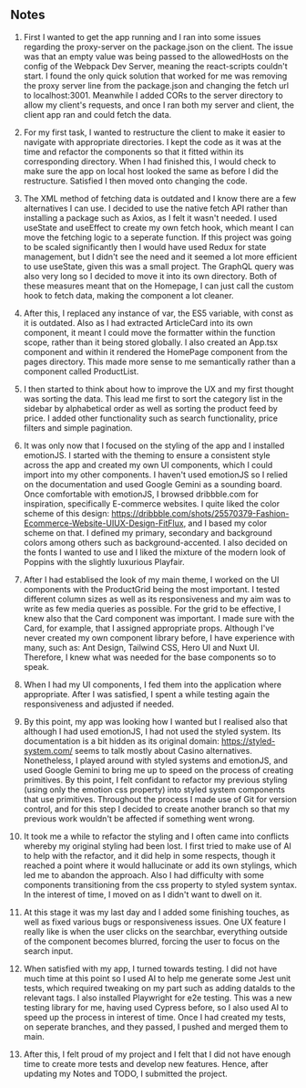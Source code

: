 ## Notes

1. First I wanted to get the app running and I ran into some issues regarding the proxy-server on the package.json on the client. The issue was that an empty value was being passed to the allowedHosts on the config of the Webpack Dev Server, meaning the react-scripts couldn't start. I found the only quick solution that worked for me was removing the proxy server line from the package.json and changing the fetch url to localhost:3001. Meanwhile I added CORs to the server directory to allow my client's requests, and once I ran both my server and client, the client app ran and could fetch the data.

2. For my first task, I wanted to restructure the client to make it easier to navigate with appropriate directories. I kept the code as it was at the time and refactor the components so that it fitted within its corresponding directory. When I had finished this, I would check to make sure the app on local host looked the same as before I did the restructure. Satisfied I then moved onto changing the code.

3. The XML method of fetching data is outdated and I know there are a few alternatives I can use. I decided to use the native fetch API rather than installing a package such as Axios, as I felt it wasn't needed. I used useState and useEffect to create my own fetch hook, which meant I can move the fetching logic to a seperate function. If this project was going to be scaled significantly then I would have used Redux for state management, but I didn't see the need and it seemed a lot more efficient to use useState, given this was a small project. The GraphQL query was also very long so I decided to move it into its own directory. Both of these measures meant that on the Homepage, I can just call the custom hook to fetch data, making the component a lot cleaner.

4. After this, I replaced any instance of var, the ES5 variable, with const as it is outdated. Also as I had extracted ArticleCard into its own component, it meant I could move the formatter within the function scope, rather than it being stored globally. I also created an App.tsx component and within it rendered the HomePage component from the pages directory. This made more sense to me semantically rather than a component called ProductList.

5. I then started to think about how to improve the UX and my first thought was sorting the data. This lead me first to sort the category list in the sidebar by alphabetical order as well as sorting the product feed by price. I added other functionality such as search functionality, price filters and simple pagination.

6. It was only now that I focused on the styling of the app and I installed emotionJS. I started with the theming to ensure a consistent style across the app and created my own UI components, which I could import into my other components. I haven't used emotionJS so I relied on the documentation and used Google Gemini as a sounding board. Once comfortable with emotionJS, I browsed dribbble.com for inspiration, specifically E-commerce websites. I quite liked the color scheme of this design: https://dribbble.com/shots/25570379-Fashion-Ecommerce-Website-UIUX-Design-FitFlux, and I based my color scheme on that. I defined my primary, secondary and background colors among others such as background-accented. I also decided on the fonts I wanted to use and I liked the mixture of the modern look of Poppins with the slightly luxurious Playfair.

7. After I had establised the look of my main theme, I worked on the UI components with the ProductGrid being the most important. I tested different column sizes as well as its responsiveness and my aim was to write as few media queries as possible. For the grid to be effective, I knew also that the Card component was important. I made sure with the Card, for example, that I assigned appropriate props. Although I've never created my own component library before, I have experience with many, such as: Ant Design, Tailwind CSS, Hero UI and Nuxt UI. Therefore, I knew what was needed for the base components so to speak.

8. When I had my UI components, I fed them into the application where appropriate. After I was satisfied, I spent a while testing again the responsiveness and adjusted if needed.

9. By this point, my app was looking how I wanted but I realised also that although I had used emotionJS, I had not used the styled system. Its documentation is a bit hidden as its original domain: https://styled-system.com/ seems to talk mostly about Casino alternatives. Nonetheless, I played around with styled systems and emotionJS, and used Google Gemini to bring me up to speed on the process of creating primitives. By this point, I felt confidant to refactor my previous styling (using only the emotion css property) into styled system components that use primitives. Throughout the process I made use of Git for version control, and for this step I decided to create another branch so that my previous work wouldn't be affected if something went wrong.

10. It took me a while to refactor the styling and I often came into conflicts whereby my original styling had been lost. I first tried to make use of AI to help with the refactor, and it did help in some respects, though it reached a point where it would hallucinate or add its own stylings, which led me to abandon the approach. Also I had difficulty with some components transitioning from the css property to styled system syntax. In the interest of time, I moved on as I didn't want to dwell on it.

11. At this stage it was my last day and I added some finishing touches, as well as fixed various bugs or responsiveness issues. One UX feature I really like is when the user clicks on the searchbar, everything outside of the component becomes blurred, forcing the user to focus on the search input.

12. When satisfied with my app, I turned towards testing. I did not have much time at this point so I used AI to help me generate some Jest unit tests, which required tweaking on my part such as adding dataIds to the relevant tags. I also installed Playwright for e2e testing. This was a new testing library for me, having used Cypress before, so I also used AI to speed up the process in interest of time. Once I had created my tests, on seperate branches, and they passed, I pushed and merged them to main.

13. After this, I felt proud of my project and I felt that I did not have enough time to create more tests and develop new features. Hence, after updating my Notes and TODO, I submitted the project.
